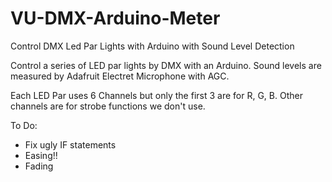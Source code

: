 VU-DMX-Arduino-Meter
====================

Control DMX Led Par Lights with Arduino with Sound Level Detection

Control a series of LED par lights by DMX with an Arduino. Sound levels are measured by Adafruit Electret Microphone with AGC. 

Each LED Par uses 6 Channels but only the first 3 are for R, G, B. Other channels are for strobe functions we don't use.

To Do: 
- Fix ugly IF statements
- Easing!!
- Fading

